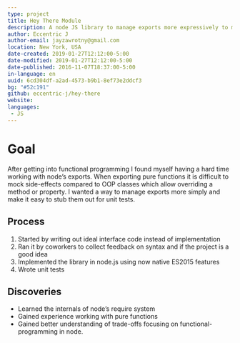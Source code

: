 ```yaml
---
type: project
title: Hey There Module
description: A node JS library to manage exports more expressively to make them easier to test.
author: Eccentric J
author-email: jayzawrotny@gmail.com
location: New York, USA
date-created: 2019-01-27T12:12:00-5:00
date-modified: 2019-01-27T12:12:00-5:00
date-published: 2016-11-07T18:37:00-5:00
in-language: en
uuid: 6cd304df-a2ad-4573-b9b1-8ef73e2ddcf3
bg: "#52c191"
github: eccentric-j/hey-there
website:
languages:
 - JS
---
```

# <span class="project__goal">Goal</span>

After getting into functional programming I found myself having a hard time working with node&rsquo;s exports. When exporting pure functions it is difficult to mock side-effects compared to OOP classes which allow overriding a method or property. I wanted a way to manage exports more simply and make it easy to stub them out for unit tests.

## <span class="project__process">Process</span>
1. Started by writing out ideal interface code instead of implementation
2. Ran it by coworkers to collect feedback on syntax and if the project is a good idea
3. Implemented the library in node.js using now native ES2015 features
4. Wrote unit tests

## <span class="project__discoveries">Discoveries</span>
- Learned the internals of node&rsquo;s require system
- Gained experience working with pure functions
- Gained better understanding of trade-offs focusing on functional-programming in node.

